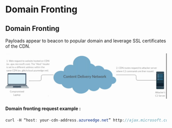 # Domain Fronting

## Domain Fronting

Payloads appear to beacon to popular domain and leverage SSL certificates of the CDN.

![](../../../../.gitbook/assets/image%20%28107%29.png)

#### Domain fronting request example :

```csharp
curl -H “host: your-cdn-address.azureedge.net” http://ajax.microsoft.com/?q=thisisatestparameter
```

